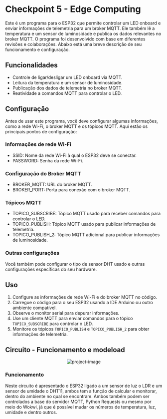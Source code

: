 # Checkpoint 5 - Edge Computing

Este é um programa para o ESP32 que permite controlar um LED onboard e enviar informações de telemetria para um broker MQTT. Ele também lê a temperatura e um sensor de luminosidade e publica os dados relevantes no broker MQTT. O programa foi desenvolvido com base em diferentes revisões e colaborações. Abaixo está uma breve descrição de seu funcionamento e configuração.

## Funcionalidades

- Controle de ligar/desligar um LED onboard via MQTT.
- Leitura da temperatura e um sensor de luminosidade.
- Publicação dos dados de telemetria no broker MQTT.
- Reatividade a comandos MQTT para controlar o LED.

## Configuração

Antes de usar este programa, você deve configurar algumas informações, como a rede Wi-Fi, o broker MQTT e os tópicos MQTT. Aqui estão os principais pontos de configuração:

### Informações de rede Wi-Fi

- SSID: Nome da rede Wi-Fi à qual o ESP32 deve se conectar.
- PASSWORD: Senha da rede Wi-Fi.

### Configuração do Broker MQTT

- BROKER_MQTT: URL do broker MQTT.
- BROKER_PORT: Porta para conexão com o broker MQTT.

### Tópicos MQTT

- TOPICO_SUBSCRIBE: Tópico MQTT usado para receber comandos para controlar o LED.
- TOPICO_PUBLISH: Tópico MQTT usado para publicar informações de telemetria.
- TOPICO_PUBLISH_2: Tópico MQTT adicional para publicar informações de luminosidade.

### Outras configurações

Você também pode configurar o tipo de sensor DHT usado e outras configurações específicas do seu hardware.

## Uso

1. Configure as informações de rede Wi-Fi e do broker MQTT no código.
2. Carregue o código para o seu ESP32 usando a IDE Arduino ou outro ambiente compatível.
3. Observe o monitor serial para depurar informações.
4. Use um cliente MQTT para enviar comandos para o tópico `TOPICO_SUBSCRIBE` para controlar o LED.
5. Monitore os tópicos `TOPICO_PUBLISH` e `TOPICO_PUBLISH_2` para obter informações de telemetria.

## Circuito - Funcionamento e modeload

<p align="center"><img src="circuito.jpdeg" alt="project-image""></p>

### Funcionamento

Neste circuito é apresentado o ESP32 ligado a um sensor de luz o LDR e um sensor de umidade o DHT11, ambos tem a função de calcular e monitorar, dentro do ambiente no qual se encontram. Ambos também podem ser controlados a base do servidor MQTT, Python Requests ou mesmo por meio do Wokwi, já que é possível mudar os números de temperatura, luz, umidade e dentro outros.

